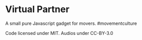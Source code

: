 # Virtual Partner

A small pure Javascript gadget for movers. #movementculture

Code licensed under MIT. Audios under CC-BY-3.0
